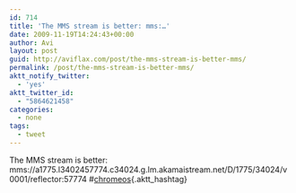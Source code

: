 ```yaml
---
id: 714
title: 'The MMS stream is better: mms:…'
date: 2009-11-19T14:24:43+00:00
author: Avi
layout: post
guid: http://aviflax.com/post/the-mms-stream-is-better-mms/
permalink: /post/the-mms-stream-is-better-mms/
aktt_notify_twitter:
  - 'yes'
aktt_twitter_id:
  - "5864621458"
categories:
  - none
tags:
  - tweet
---
```

The MMS stream is better: mms://a1775.l3402457774.c34024.g.lm.akamaistream.net/D/1775/34024/v0001/reflector:57774 #[chromeos](http://search.twitter.com/search?q=%23chromeos){.aktt_hashtag}